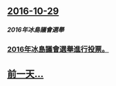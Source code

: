 ## [2016-10-29](/zh/news/2016/10/29/index.md)

##### 2016年冰島議會選舉
### [2016年冰島議會選舉進行投票。 ](/zh/news/2016/10/29/2016年冰島議會選舉進行投票.md)
## [前一天...](/zh/news/2016/10/27/index.md)

